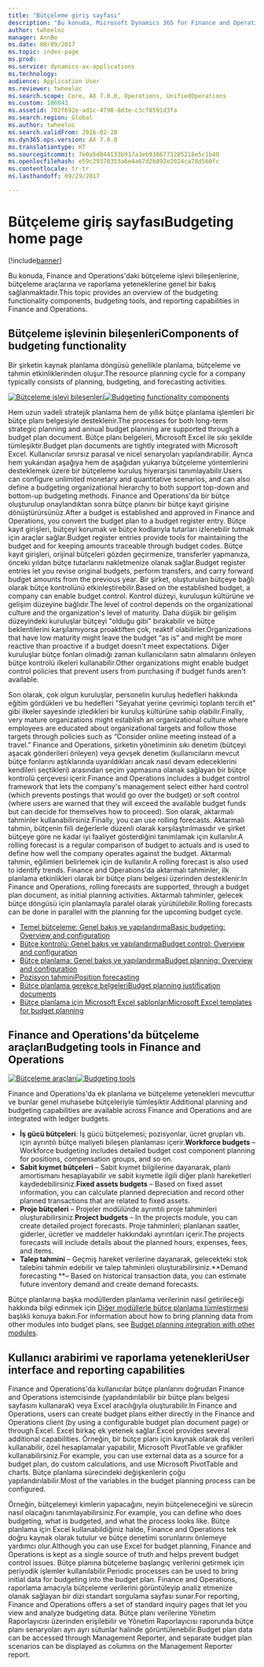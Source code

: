 ```yaml
---
title: "Bütçeleme giriş sayfası"
description: "Bu konuda, Microsoft Dynamics 365 for Finance and Operations, Enterprise sürümündeki bütçeleme işlevi bileşenlerine, bütçeleme araçlarına ve raporlama yeteneklerine genel bir bakış sağlanmaktadır."
author: twheeloc
manager: AnnBe
ms.date: 08/09/2017
ms.topic: index-page
ms.prod: 
ms.service: dynamics-ax-applications
ms.technology: 
audience: Application User
ms.reviewer: twheeloc
ms.search.scope: Core, AX 7.0.0, Operations, UnifiedOperations
ms.custom: 106043
ms.assetid: 702f692e-ad1c-4798-8d3e-c3cf8591d3fa
ms.search.region: Global
ms.author: twheeloc
ms.search.validFrom: 2016-02-28
ms.dyn365.ops.version: AX 7.0.0
ms.translationtype: HT
ms.sourcegitcommit: 7e0a5d044133b917a3eb9386773205218e5c1b40
ms.openlocfilehash: e59c29370353a6e4a67d2b892e2024ca78d560fc
ms.contentlocale: tr-tr
ms.lasthandoff: 09/29/2017

---
```


# <a name="budgeting-home-page"></a><span data-ttu-id="0a362-103">Bütçeleme giriş sayfası</span><span class="sxs-lookup"><span data-stu-id="0a362-103">Budgeting home page</span></span>

[!include[banner](../includes/banner.md)]


<span data-ttu-id="0a362-104">Bu konuda, Finance and Operations'daki bütçeleme işlevi bileşenlerine, bütçeleme araçlarına ve raporlama yeteneklerine genel bir bakış sağlanmaktadır.</span><span class="sxs-lookup"><span data-stu-id="0a362-104">This topic provides an overview of the budgeting functionality components, budgeting tools, and reporting capabilities in Finance and Operations.</span></span> 

<a name="components-of-budgeting-functionality"></a><span data-ttu-id="0a362-105">Bütçeleme işlevinin bileşenleri</span><span class="sxs-lookup"><span data-stu-id="0a362-105">Components of budgeting functionality</span></span>
-------------------------------------

<span data-ttu-id="0a362-106">Bir şirketin kaynak planlama döngüsü genellikle planlama, bütçeleme ve tahmin etkinliklerinden oluşur.</span><span class="sxs-lookup"><span data-stu-id="0a362-106">The resource planning cycle for a company typically consists of planning, budgeting, and forecasting activities.</span></span>

<span data-ttu-id="0a362-107">[![Bütçeleme işlevi bileşenleri](./media/budgeting-functionality-components.jpg)](./media/budgeting-functionality-components.jpg)</span><span class="sxs-lookup"><span data-stu-id="0a362-107">[![Budgeting functionality components](./media/budgeting-functionality-components.jpg)](./media/budgeting-functionality-components.jpg)</span></span>

<span data-ttu-id="0a362-108">Hem uzun vadeli stratejik planlama hem de yıllık bütçe planlama işlemleri bir bütçe planı belgesiyle desteklenir.</span><span class="sxs-lookup"><span data-stu-id="0a362-108">The processes for both long-term strategic planning and annual budget planning are supported through a budget plan document.</span></span> <span data-ttu-id="0a362-109">Bütçe planı belgeleri, Microsoft Excel ile sıkı şekilde tümleşiktir.</span><span class="sxs-lookup"><span data-stu-id="0a362-109">Budget plan documents are tightly integrated with Microsoft Excel.</span></span> <span data-ttu-id="0a362-110">Kullanıcılar sınırsız parasal ve nicel senaryoları yapılandırabilir. Ayrıca hem yukarıdan aşağıya hem de aşağıdan yukarıya bütçeleme yöntemlerini desteklemek üzere bir bütçeleme kuruluş hiyerarşisi tanımlayabilir.</span><span class="sxs-lookup"><span data-stu-id="0a362-110">Users can configure unlimited monetary and quantitative scenarios, and can also define a budgeting organizational hierarchy to both support top-down and bottom-up budgeting methods.</span></span> <span data-ttu-id="0a362-111">Finance and Operations'da bir bütçe oluşturulup onaylandıktan sonra bütçe planını bir bütçe kayıt girişine dönüştürürsünüz.</span><span class="sxs-lookup"><span data-stu-id="0a362-111">After a budget is established and approved in Finance and Operations, you convert the budget plan to a budget register entry.</span></span> <span data-ttu-id="0a362-112">Bütçe kayıt girişleri, bütçeyi korumak ve bütçe kodlarıyla tutarları izlenebilir tutmak için araçlar sağlar.</span><span class="sxs-lookup"><span data-stu-id="0a362-112">Budget register entries provide tools for maintaining the budget and for keeping amounts traceable through budget codes.</span></span> <span data-ttu-id="0a362-113">Bütçe kayıt girişleri, orijinal bütçeleri gözden geçirmenize, transferler yapmanıza, önceki yıldan bütçe tutarlarını nakletmenize olanak sağlar.</span><span class="sxs-lookup"><span data-stu-id="0a362-113">Budget register entries let you revise original budgets, perform transfers, and carry forward budget amounts from the previous year.</span></span> <span data-ttu-id="0a362-114">Bir şirket, oluşturulan bütçeye bağlı olarak bütçe kontrolünü etkinleştirebilir.</span><span class="sxs-lookup"><span data-stu-id="0a362-114">Based on the established budget, a company can enable budget control.</span></span> <span data-ttu-id="0a362-115">Kontrol düzeyi, kuruluşun kültürüne ve gelişim düzeyine bağlıdır.</span><span class="sxs-lookup"><span data-stu-id="0a362-115">The level of control depends on the organizational culture and the organization's level of maturity.</span></span> <span data-ttu-id="0a362-116">Daha düşük bir gelişim düzeyindeki kuruluşlar bütçeyi "olduğu gibi" bırakabilir ve bütçe beklentilerini karşılamıyorsa proaktiften çok, reaktif olabilirler.</span><span class="sxs-lookup"><span data-stu-id="0a362-116">Organizations that have low maturity might leave the budget “as is” and might be more reactive than proactive if a budget doesn't meet expectations.</span></span> <span data-ttu-id="0a362-117">Diğer kuruluşlar bütçe fonları olmadığı zaman kullanıcıların satın almalarını önleyen bütçe kontrolü ilkeleri kullanabilir.</span><span class="sxs-lookup"><span data-stu-id="0a362-117">Other organizations might enable budget control policies that prevent users from purchasing if budget funds aren't available.</span></span>

<span data-ttu-id="0a362-118">Son olarak, çok olgun kuruluşlar, personelin kuruluş hedefleri hakkında eğitim gördükleri ve bu hedefleri "Seyahat yerine çevrimiçi toplantı tercih et" gibi ilkeler sayesinde izledikleri bir kuruluş kültürüne sahip olabilir.</span><span class="sxs-lookup"><span data-stu-id="0a362-118">Finally, very mature organizations might establish an organizational culture where employees are educated about organizational targets and follow those targets through policies such as “Consider online meeting instead of a travel.”</span></span> <span data-ttu-id="0a362-119">Finance and Operations, şirketin yönetiminin sıkı denetim (bütçeyi aşacak gönderileri önleyen) veya gevşek denetim (kullanıcıların mevcut bütçe fonlarını aştıklarında uyarıldıkları ancak nasıl devam edeceklerini kendileri seçtikleri) arasından seçim yapmasına olanak sağlayan bir bütçe kontrolü çerçevesi içerir.</span><span class="sxs-lookup"><span data-stu-id="0a362-119">Finance and Operations includes a budget control framework that lets the company's management select either hard control (which prevents postings that would go over the budget) or soft control (where users are warned that they will exceed the available budget funds but can decide for themselves how to proceed).</span></span> <span data-ttu-id="0a362-120">Son olarak, aktarmalı tahminler kullanabilirsiniz.</span><span class="sxs-lookup"><span data-stu-id="0a362-120">Finally, you can use rolling forecasts.</span></span> <span data-ttu-id="0a362-121">Aktarmalı tahmin, bütçenin fiili değerlerle düzenli olarak karşılaştırılmasıdır ve şirket bütçeye göre ne kadar iyi faaliyet gösterdiğini tanımlamak için kullanılır.</span><span class="sxs-lookup"><span data-stu-id="0a362-121">A rolling forecast is a regular comparison of budget to actuals and is used to define how well the company operates against the budget.</span></span> <span data-ttu-id="0a362-122">Aktarmalı tahmin, eğilimleri belirlemek için de kullanılır.</span><span class="sxs-lookup"><span data-stu-id="0a362-122">A rolling forecast is also used to identify trends.</span></span> <span data-ttu-id="0a362-123">Finance and Operations'da aktarmalı tahminler, ilk planlama etkinlikleri olarak bir bütçe planı belgesi üzerinden desteklenir.</span><span class="sxs-lookup"><span data-stu-id="0a362-123">In Finance and Operations, rolling forecasts are supported, through a budget plan document, as initial planning activities.</span></span> <span data-ttu-id="0a362-124">Aktarmalı tahminler, gelecek bütçe döngüsü için planlamayla paralel olarak yürütülebilir.</span><span class="sxs-lookup"><span data-stu-id="0a362-124">Rolling forecasts can be done in parallel with the planning for the upcoming budget cycle.</span></span>

-   [<span data-ttu-id="0a362-125">Temel bütçeleme: Genel bakış ve yapılandırma</span><span class="sxs-lookup"><span data-stu-id="0a362-125">Basic budgeting: Overview and configuration</span></span>](basic-budgeting-overview-configuration.md)
-   [<span data-ttu-id="0a362-126">Bütçe kontrolü: Genel bakış ve yapılandırma</span><span class="sxs-lookup"><span data-stu-id="0a362-126">Budget control: Overview and configuration</span></span>](budget-control-overview-configuration.md)
-   [<span data-ttu-id="0a362-127">Bütçe planlama: Genel bakış ve yapılandırma</span><span class="sxs-lookup"><span data-stu-id="0a362-127">Budget planning: Overview and configuration</span></span>](budget-planning-overview-configuration.md)
-   [<span data-ttu-id="0a362-128">Pozisyon tahmini</span><span class="sxs-lookup"><span data-stu-id="0a362-128">Position forecasting</span></span>](position-forecasting.md)
-   [<span data-ttu-id="0a362-129">Bütçe planlama gerekçe belgeleri</span><span class="sxs-lookup"><span data-stu-id="0a362-129">Budget planning justification documents</span></span>](budget-planning-justification-docs.md)
-   [<span data-ttu-id="0a362-130">Bütçe planlama için Microsoft Excel şablonları</span><span class="sxs-lookup"><span data-stu-id="0a362-130">Microsoft Excel templates for budget planning</span></span>](budget-planning-excel-templates.md)

## <a name="budgeting-tools-in-finance-and-operations"></a><span data-ttu-id="0a362-131">Finance and Operations'da bütçeleme araçları</span><span class="sxs-lookup"><span data-stu-id="0a362-131">Budgeting tools in Finance and Operations</span></span>
<span data-ttu-id="0a362-132">[![Bütçeleme araçları](./media/budgeting-tools.jpg)](./media/budgeting-tools.jpg)</span><span class="sxs-lookup"><span data-stu-id="0a362-132">[![Budgeting tools](./media/budgeting-tools.jpg)](./media/budgeting-tools.jpg)</span></span> 

<span data-ttu-id="0a362-133">Finance and Operations'da ek planlama ve bütçeleme yetenekleri mevcuttur ve bunlar genel muhasebe bütçeleriyle tümleşiktir.</span><span class="sxs-lookup"><span data-stu-id="0a362-133">Additional planning and budgeting capabilities are available across Finance and Operations and are integrated with ledger budgets.</span></span>

-   <span data-ttu-id="0a362-134">**İş gücü bütçeleri**: İş gücü bütçelemesi; pozisyonlar, ücret grupları vb. için ayrıntılı bütçe maliyeti bileşen planlaması içerir.</span><span class="sxs-lookup"><span data-stu-id="0a362-134">**Workforce budgets** – Workforce budgeting includes detailed budget cost component planning for positions, compensation groups, and so on.</span></span>
-   <span data-ttu-id="0a362-135">**Sabit kıymet bütçeleri** – Sabit kıymet bilgilerine dayanarak, planlı amortismanı hesaplayabilir ve sabit kıymetle ilgili diğer planlı hareketleri kaydedebilirsiniz.</span><span class="sxs-lookup"><span data-stu-id="0a362-135">**Fixed assets budgets** – Based on fixed asset information, you can calculate planned depreciation and record other planned transactions that are related to fixed assets.</span></span>
-   <span data-ttu-id="0a362-136">**Proje bütçeleri** – Projeler modülünde ayrıntılı proje tahminleri oluşturabilirsiniz.</span><span class="sxs-lookup"><span data-stu-id="0a362-136">**Project budgets** – In the projects module, you can create detailed project forecasts.</span></span> <span data-ttu-id="0a362-137">Proje tahminleri; planlanan saatler, giderler, ücretler ve maddeler hakkındaki ayrıntıları içerir.</span><span class="sxs-lookup"><span data-stu-id="0a362-137">The projects forecasts will include details about the planned hours, expenses, fees, and items.</span></span>
-   <span data-ttu-id="0a362-138">**Talep tahmini** – Geçmiş hareket verilerine dayanarak, gelecekteki stok talebini tahmin edebilir ve talep tahminleri oluşturabilirsiniz.</span><span class="sxs-lookup"><span data-stu-id="0a362-138">**Demand forecasting **– Based on historical transaction data, you can estimate future inventory demand and create demand forecasts.</span></span>

<span data-ttu-id="0a362-139">Bütçe planlarına başka modüllerden planlama verilerinin nasıl getirileceği hakkında bilgi edinmek için [Diğer modüllerle bütçe planlama tümleştirmesi](budget-planning-integration-other-modules.md) başlıklı konuya bakın.</span><span class="sxs-lookup"><span data-stu-id="0a362-139">For information about how to bring planning data from other modules into budget plans, see [Budget planning integration with other modules](budget-planning-integration-other-modules.md).</span></span>

## <a name="user-interface-and-reporting-capabilities"></a><span data-ttu-id="0a362-140">Kullanıcı arabirimi ve raporlama yetenekleri</span><span class="sxs-lookup"><span data-stu-id="0a362-140">User interface and reporting capabilities</span></span>
<span data-ttu-id="0a362-141">Finance and Operations'da kullanıcılar bütçe planlarını doğrudan Finance and Operations istemcisinde (yapılandırılabilir bir bütçe planı belgesi sayfasını kullanarak) veya Excel aracılığıyla oluşturabilir.</span><span class="sxs-lookup"><span data-stu-id="0a362-141">In Finance and Operations, users can create budget plans either directly in the Finance and Operations client (by using a configurable budget plan document page) or through Excel.</span></span> <span data-ttu-id="0a362-142">Excel birkaç ek yetenek sağlar.</span><span class="sxs-lookup"><span data-stu-id="0a362-142">Excel provides several additional capabilities.</span></span> <span data-ttu-id="0a362-143">Örneğin, bir bütçe planı için kaynak olarak dış verileri kullanabilir, özel hesaplamalar yapabilir, Microsoft PivotTable ve grafikler kullanabilirsiniz.</span><span class="sxs-lookup"><span data-stu-id="0a362-143">For example, you can use external data as a source for a budget plan, do custom calculations, and use Microsoft PivotTable and charts.</span></span> <span data-ttu-id="0a362-144">Bütçe planlama sürecindeki değişkenlerin çoğu yapılandırılabilir.</span><span class="sxs-lookup"><span data-stu-id="0a362-144">Most of the variables in the budget planning process can be configured.</span></span> 

<span data-ttu-id="0a362-145">Örneğin, bütçelemeyi kimlerin yapacağını, neyin bütçeleneceğini ve sürecin nasıl olacağını tanımlayabilirsiniz.</span><span class="sxs-lookup"><span data-stu-id="0a362-145">For example, you can define who does budgeting, what is budgeted, and what the process looks like.</span></span> <span data-ttu-id="0a362-146">Bütçe planlama için Excel kullanabildiğiniz halde, Finance and Operations tek doğru kaynak olarak tutulur ve bütçe denetimi sorunlarını önlemeye yardımcı olur.</span><span class="sxs-lookup"><span data-stu-id="0a362-146">Although you can use Excel for budget planning, Finance and Operations is kept as a single source of truth and helps prevent budget control issues.</span></span> <span data-ttu-id="0a362-147">Bütçe planına bütçeleme başlangıç verilerini getirmek için periyodik işlemler kullanılabilir.</span><span class="sxs-lookup"><span data-stu-id="0a362-147">Periodic processes can be used to bring initial data for budgeting into the budget plan.</span></span> <span data-ttu-id="0a362-148">Finance and Operations, raporlama amacıyla bütçeleme verilerini görüntüleyip analiz etmenize olanak sağlayan bir dizi standart sorgulama sayfası sunar.</span><span class="sxs-lookup"><span data-stu-id="0a362-148">For reporting, Finance and Operations offers a set of standard inquiry pages that let you view and analyze budgeting data.</span></span> <span data-ttu-id="0a362-149">Bütçe planı verilerine Yönetim Raporlayıcısı üzerinden erişilebilir ve Yönetim Raporlayıcısı raporunda bütçe planı senaryoları ayrı ayrı sütunlar halinde görüntülenebilir.</span><span class="sxs-lookup"><span data-stu-id="0a362-149">Budget plan data can be accessed through Management Reporter, and separate budget plan scenarios can be displayed as columns on the Management Reporter report.</span></span>








